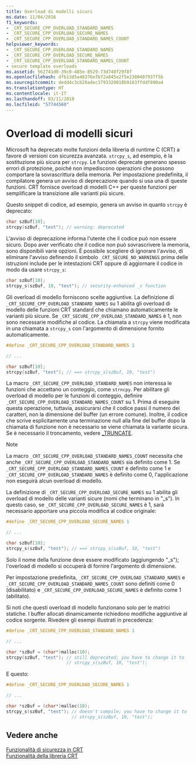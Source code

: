 ```yaml
---
title: Overload di modelli sicuri
ms.date: 11/04/2016
f1_keywords:
- _CRT_SECURE_CPP_OVERLOAD_STANDARD_NAMES
- _CRT_SECURE_CPP_OVERLOAD_SECURE_NAMES
- _CRT_SECURE_CPP_OVERLOAD_STANDARD_NAMES_COUNT
helpviewer_keywords:
- _CRT_SECURE_CPP_OVERLOAD_STANDARD_NAMES
- _CRT_SECURE_CPP_OVERLOAD_SECURE_NAMES
- _CRT_SECURE_CPP_OVERLOAD_STANDARD_NAMES_COUNT
- secure template overloads
ms.assetid: 562741d0-39c0-485e-8529-73d740f29f8f
ms.openlocfilehash: dfb13d5a48376efb72a845e2f5e2380407937f5b
ms.sourcegitcommit: dedd4c3cb28adec3793329018b9163ffddf890a4
ms.translationtype: HT
ms.contentlocale: it-IT
ms.lasthandoff: 03/11/2019
ms.locfileid: "57744560"
---
```

# <a name="secure-template-overloads"></a>Overload di modelli sicuri

Microsoft ha deprecato molte funzioni della libreria di runtime C (CRT) a favore di versioni con sicurezza avanzata. `strcpy_s`, ad esempio, è la sostituzione più sicura per `strcpy`. Le funzioni deprecate generano spesso errori di protezione, poiché non impediscono operazioni che possono comportare la sovrascrittura della memoria. Per impostazione predefinita, il compilatore genera un avviso di deprecazione quando si usa una di queste funzioni. CRT fornisce overload di modelli C++ per queste funzioni per semplificare la transizione alle varianti più sicure.

Questo snippet di codice, ad esempio, genera un avviso in quanto `strcpy` è deprecato:

```cpp
char szBuf[10];
strcpy(szBuf, "test"); // warning: deprecated
```

L'avviso di deprecazione informa l'utente che il codice può non essere sicuro. Dopo aver verificato che il codice non può sovrascrivere la memoria, sono disponibili varie opzioni. È possibile scegliere di ignorare l'avviso, di eliminare l'avviso definendo il simbolo `_CRT_SECURE_NO_WARNINGS` prima delle istruzioni include per le intestazioni CRT oppure di aggiornare il codice in modo da usare `strcpy_s`:

```cpp
char szBuf[10];
strcpy_s(szBuf, 10, "test"); // security-enhanced _s function
```

Gli overload di modello forniscono scelte aggiuntive. La definizione di `_CRT_SECURE_CPP_OVERLOAD_STANDARD_NAMES` su 1 abilita gli overload di modello delle funzioni CRT standard che chiamano automaticamente le varianti più sicure. Se `_CRT_SECURE_CPP_OVERLOAD_STANDARD_NAMES` è 1, non sono necessarie modifiche al codice. La chiamata a `strcpy` viene modificata in una chiamata a `strcpy_s` con l'argomento di dimensione fornito automaticamente.

```cpp
#define _CRT_SECURE_CPP_OVERLOAD_STANDARD_NAMES 1

// ...

char szBuf[10];
strcpy(szBuf, "test"); // ==> strcpy_s(szBuf, 10, "test")
```

La macro `_CRT_SECURE_CPP_OVERLOAD_STANDARD_NAMES` non interessa le funzioni che accettano un conteggio, come `strncpy`. Per abilitare gli overload di modello per le funzioni di conteggio, definire `_CRT_SECURE_CPP_OVERLOAD_STANDARD_NAMES_COUNT` su 1. Prima di eseguire questa operazione, tuttavia, assicurarsi che il codice passi il numero dei caratteri, non la dimensione del buffer (un errore comune). Inoltre, il codice che scrive esplicitamente una terminazione null alla fine del buffer dopo la chiamata di funzione non è necessario se viene chiamata la variante sicura. Se è necessario il troncamento, vedere [_TRUNCATE](../c-runtime-library/truncate.md).

> [!NOTE]
>  La macro `_CRT_SECURE_CPP_OVERLOAD_STANDARD_NAMES_COUNT` necessita che anche `_CRT_SECURE_CPP_OVERLOAD_STANDARD_NAMES` sia definito come 1. Se `_CRT_SECURE_CPP_OVERLOAD_STANDARD_NAMES_COUNT` è definito come 1 e `_CRT_SECURE_CPP_OVERLOAD_STANDARD_NAMES` è definito come 0, l'applicazione non eseguirà alcun overload di modello.

La definizione di `_CRT_SECURE_CPP_OVERLOAD_SECURE_NAMES` su 1 abilita gli overload di modello delle varianti sicure (nomi che terminano in "_s"). In questo caso, se `_CRT_SECURE_CPP_OVERLOAD_SECURE_NAMES` è 1, sarà necessario apportare una piccola modifica al codice originale:

```cpp
#define _CRT_SECURE_CPP_OVERLOAD_SECURE_NAMES 1

// ...

char szBuf[10];
strcpy_s(szBuf, "test"); // ==> strcpy_s(szBuf, 10, "test")
```

Solo il nome della funzione deve essere modificato (aggiungendo "_s"); l'overload di modello si occuperà di fornire l'argomento di dimensione.

Per impostazione predefinita, `_CRT_SECURE_CPP_OVERLOAD_STANDARD_NAMES` e `_CRT_SECURE_CPP_OVERLOAD_STANDARD_NAMES_COUNT` sono definiti come 0 (disabilitato) e `_CRT_SECURE_CPP_OVERLOAD_SECURE_NAMES` è definito come 1 (abilitato).

Si noti che questi overload di modello funzionano solo per le matrici statiche. I buffer allocati dinamicamente richiedono modifiche aggiuntive al codice sorgente. Rivedere gli esempi illustrati in precedenza:

```cpp
#define _CRT_SECURE_CPP_OVERLOAD_STANDARD_NAMES 1

// ...

char *szBuf = (char*)malloc(10);
strcpy(szBuf, "test"); // still deprecated; you have to change it to
                       // strcpy_s(szBuf, 10, "test");
```

E questo:

```cpp
#define _CRT_SECURE_CPP_OVERLOAD_SECURE_NAMES 1

// ...

char *szBuf = (char*)malloc(10);
strcpy_s(szBuf, "test"); // doesn't compile; you have to change it to
                         // strcpy_s(szBuf, 10, "test");
```

## <a name="see-also"></a>Vedere anche

[Funzionalità di sicurezza in CRT](../c-runtime-library/security-features-in-the-crt.md)<br/>
[Funzionalità della libreria CRT](../c-runtime-library/crt-library-features.md)
